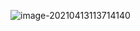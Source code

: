 ![image-20210413113714140](C:\Users\23190\AppData\Roaming\Typora\typora-user-images\image-20210413113714140.png)